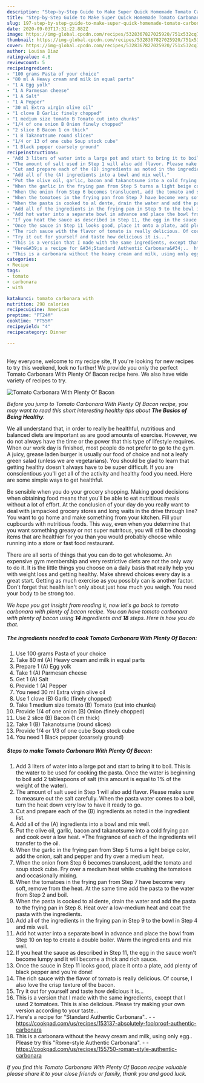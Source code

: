 ```yaml
---
description: "Step-by-Step Guide to Make Super Quick Homemade Tomato Carbonara With Plenty Of Bacon"
title: "Step-by-Step Guide to Make Super Quick Homemade Tomato Carbonara With Plenty Of Bacon"
slug: 197-step-by-step-guide-to-make-super-quick-homemade-tomato-carbonara-with-plenty-of-bacon
date: 2020-09-03T17:31:22.882Z
image: https://img-global.cpcdn.com/recipes/5328367827025920/751x532cq70/tomato-carbonara-with-plenty-of-bacon-recipe-main-photo.jpg
thumbnail: https://img-global.cpcdn.com/recipes/5328367827025920/751x532cq70/tomato-carbonara-with-plenty-of-bacon-recipe-main-photo.jpg
cover: https://img-global.cpcdn.com/recipes/5328367827025920/751x532cq70/tomato-carbonara-with-plenty-of-bacon-recipe-main-photo.jpg
author: Louisa Diaz
ratingvalue: 4.6
reviewcount: 5
recipeingredient:
- "100 grams Pasta of your choice"
- "80 ml A Heavy cream and milk in equal parts"
- "1 A Egg yolk"
- "1 A Parmesan cheese"
- "1 A Salt"
- "1 A Pepper"
- "30 ml Extra virgin olive oil"
- "1 clove B Garlic finely chopped"
- "1 medium size tomato B Tomato cut into chunks"
- "1/4 of one onion B Onion finely chopped"
- "2 slice B Bacon 1 cm thick"
- "1 B Takanotsume round slices"
- "1/4 or 13 of one cube Soup stock cube"
- "1 Black pepper coarsely ground"
recipeinstructions:
- "Add 3 liters of water into a large pot and start to bring it to boil. This is the water to be used for cooking the pasta. Once the water is beginning to boil add 2 tablespoons of salt (this amount is equal to 1% of the weight of the water)."
- "The amount of salt used in Step 1 will also add flavor. Please make sure to measure out the salt carefully. When the pasta water comes to a boil, turn the heat down very low to have it ready to go."
- "Cut and prepare each of the (B) ingredients as noted in the ingredient list."
- "Add all of the (A) ingredients into a bowl and mix well."
- "Put the olive oil, garlic, bacon and takanotsume into a cold frying pan and cook over a low heat. *The fragrance of each of the ingredients will transfer to the oil."
- "When the garlic in the frying pan from Step 5 turns a light beige color, add the onion, salt and pepper and fry over a medium heat."
- "When the onion from Step 6 becomes translucent, add the tomato and soup stock cube. Fry over a medium heat while crushing the tomatoes and occasionally mixing."
- "When the tomatoes in the frying pan from Step 7 have become very soft, remove from the heat. At the same time add the pasta to the water from Step 2 and boil."
- "When the pasta is cooked to al dente, drain the water and add the pasta to the frying pan in Step 8. Heat over a low-medium heat and coat the pasta with the ingredients."
- "Add all of the ingredients in the frying pan in Step 9 to the bowl in Step 4 and mix well."
- "Add hot water into a separate bowl in advance and place the bowl from Step 10 on top to create a double boiler. Warm the ingredients and mix well."
- "If you heat the sauce as described in Step 11, the egg in the sauce won&#39;t become lumpy and it will become a thick and rich sauce."
- "Once the sauce in Step 11 looks good, place it onto a plate, add plenty of black pepper and you&#39;re done!"
- "The rich sauce with the flavor of tomato is really delicious. Of course, I also love the crisp texture of the bacon."
- "Try it out for yourself and taste how delicious it is..."
- "This is a version that I made with the same ingredients, except that I used 2 tomatoes. This is also delicious. Please try making your own version according to your taste..."
- "Here&#39;s a recipe for &#34;Standard Authentic Carbonara&#34;..  https://cookpad.com/us/recipes/153137-absolutely-foolproof-authentic-carbonara"
- "This is a carbonara without the heavy cream and milk, using only egg.. Please try this &#34;Rome-style Authentic Carbonara&#34;.  https://cookpad.com/us/recipes/155750-roman-style-authentic-carbonara"
categories:
- Recipe
tags:
- tomato
- carbonara
- with

katakunci: tomato carbonara with 
nutrition: 298 calories
recipecuisine: American
preptime: "PT24M"
cooktime: "PT55M"
recipeyield: "4"
recipecategory: Dinner

---
```

<br>
Hey everyone, welcome to my recipe site, If you're looking for new recipes to try this weekend, look no further! We provide you only the perfect Tomato Carbonara With Plenty Of Bacon recipe here. We also have wide variety of recipes to try.
<br>


![Tomato Carbonara With Plenty Of Bacon](https://img-global.cpcdn.com/recipes/5328367827025920/751x532cq70/tomato-carbonara-with-plenty-of-bacon-recipe-main-photo.jpg)

<i>Before you jump to Tomato Carbonara With Plenty Of Bacon recipe, you may want to read this short interesting healthy tips about <strong>The Basics of Being Healthy</strong>.</i>

We all understand that, in order to really be healthful, nutritious and balanced diets are important as are good amounts of exercise. However, we do not always have the time or the power that this type of lifestyle requires. When our work day is finished, most people do not prefer to go to the gym. A juicy, grease laden burger is usually our food of choice and not a leafy green salad (unless we are vegetarians). You should be glad to learn that getting healthy doesn't always have to be super difficult. If you are conscientious you'll get all of the activity and healthy food you need. Here are some simple ways to get healthful.

Be sensible when you do your grocery shopping. Making good decisions when obtaining food means that you'll be able to eat nutritious meals without a lot of effort. At the conclusion of your day do you really want to deal with jampacked grocery stores and long waits in the drive through line? You want to go home and make something from your kitchen. Fill your cupboards with nutritious foods. This way, even when you determine that you want something greasy or not super nutritous, you will still be choosing items that are healthier for you than you would probably choose while running into a store or fast food restaurant.

There are all sorts of things that you can do to get wholesome. An expensive gym membership and very restrictive diets are not the only way to do it. It is the little things you choose on a daily basis that really help you with weight loss and getting healthy. Make shrewd choices every day is a great start. Getting as much exercise as you possibly can is another factor. Don't forget that health isn't only about just how much you weigh. You need your body to be strong too. 


<i>We hope you got insight from reading it, now let's go back to tomato carbonara with plenty of bacon recipe. You can have tomato carbonara with plenty of bacon using <strong>14</strong> ingredients and <strong>18</strong> steps. Here is how you do that.
</i>

##### The ingredients needed to cook Tomato Carbonara With Plenty Of Bacon:

1. Use 100 grams Pasta of your choice
1. Take 80 ml (A) Heavy cream and milk in equal parts
1. Prepare 1 (A) Egg yolk
1. Take 1 (A) Parmesan cheese
1. Get 1 (A) Salt
1. Provide 1 (A) Pepper
1. You need 30 ml Extra virgin olive oil
1. Use 1 clove (B) Garlic (finely chopped)
1. Take 1 medium size tomato (B) Tomato (cut into chunks)
1. Provide 1/4 of one onion (B) Onion (finely chopped)
1. Use 2 slice (B) Bacon (1 cm thick)
1. Take 1 (B) Takanotsume (round slices)
1. Provide 1/4 or 1/3 of one cube Soup stock cube
1. You need 1 Black pepper (coarsely ground)


##### Steps to make Tomato Carbonara With Plenty Of Bacon:

1. Add 3 liters of water into a large pot and start to bring it to boil. This is the water to be used for cooking the pasta. Once the water is beginning to boil add 2 tablespoons of salt (this amount is equal to 1% of the weight of the water).
1. The amount of salt used in Step 1 will also add flavor. Please make sure to measure out the salt carefully. When the pasta water comes to a boil, turn the heat down very low to have it ready to go.
1. Cut and prepare each of the (B) ingredients as noted in the ingredient list.
1. Add all of the (A) ingredients into a bowl and mix well.
1. Put the olive oil, garlic, bacon and takanotsume into a cold frying pan and cook over a low heat. *The fragrance of each of the ingredients will transfer to the oil.
1. When the garlic in the frying pan from Step 5 turns a light beige color, add the onion, salt and pepper and fry over a medium heat.
1. When the onion from Step 6 becomes translucent, add the tomato and soup stock cube. Fry over a medium heat while crushing the tomatoes and occasionally mixing.
1. When the tomatoes in the frying pan from Step 7 have become very soft, remove from the heat. At the same time add the pasta to the water from Step 2 and boil.
1. When the pasta is cooked to al dente, drain the water and add the pasta to the frying pan in Step 8. Heat over a low-medium heat and coat the pasta with the ingredients.
1. Add all of the ingredients in the frying pan in Step 9 to the bowl in Step 4 and mix well.
1. Add hot water into a separate bowl in advance and place the bowl from Step 10 on top to create a double boiler. Warm the ingredients and mix well.
1. If you heat the sauce as described in Step 11, the egg in the sauce won&#39;t become lumpy and it will become a thick and rich sauce.
1. Once the sauce in Step 11 looks good, place it onto a plate, add plenty of black pepper and you&#39;re done!
1. The rich sauce with the flavor of tomato is really delicious. Of course, I also love the crisp texture of the bacon.
1. Try it out for yourself and taste how delicious it is...
1. This is a version that I made with the same ingredients, except that I used 2 tomatoes. This is also delicious. Please try making your own version according to your taste...
1. Here&#39;s a recipe for &#34;Standard Authentic Carbonara&#34;.. -  - https://cookpad.com/us/recipes/153137-absolutely-foolproof-authentic-carbonara
1. This is a carbonara without the heavy cream and milk, using only egg.. Please try this &#34;Rome-style Authentic Carbonara&#34;. -  - https://cookpad.com/us/recipes/155750-roman-style-authentic-carbonara


<i>If you find this Tomato Carbonara With Plenty Of Bacon recipe valuable please share it to your close friends or family, thank you and good luck.</i>
